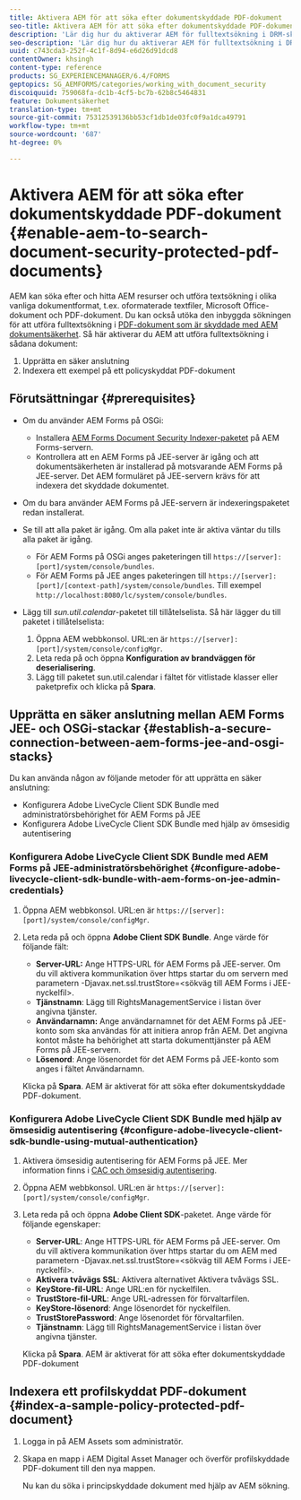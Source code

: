 ```yaml
---
title: Aktivera AEM för att söka efter dokumentskyddade PDF-dokument
seo-title: Aktivera AEM för att söka efter dokumentskyddade PDF-dokument
description: 'Lär dig hur du aktiverar AEM för fulltextsökning i DRM-skyddade PDF-dokument.  '
seo-description: 'Lär dig hur du aktiverar AEM för fulltextsökning i DRM-skyddade PDF-dokument.  '
uuid: c743cda3-252f-4c1f-8d94-e6d26d91dcd8
contentOwner: khsingh
content-type: reference
products: SG_EXPERIENCEMANAGER/6.4/FORMS
geptopics: SG_AEMFORMS/categories/working_with_document_security
discoiquuid: 759068fa-dc1b-4cf5-bc7b-62b8c5464831
feature: Dokumentsäkerhet
translation-type: tm+mt
source-git-commit: 75312539136bb53cf1db1de03fc0f9a1dca49791
workflow-type: tm+mt
source-wordcount: '687'
ht-degree: 0%

---
```



# Aktivera AEM för att söka efter dokumentskyddade PDF-dokument {#enable-aem-to-search-document-security-protected-pdf-documents}

AEM kan söka efter och hitta AEM resurser och utföra textsökning i olika vanliga dokumentformat, t.ex. oformaterade textfiler, Microsoft Office-dokument och PDF-dokument. Du kan också utöka den inbyggda sökningen för att utföra fulltextsökning i [PDF-dokument som är skyddade med AEM dokumentsäkerhet](/help/forms/using/admin-help/document-security.md). Så här aktiverar du AEM att utföra fulltextsökning i sådana dokument:

1. Upprätta en säker anslutning
1. Indexera ett exempel på ett policyskyddat PDF-dokument

## Förutsättningar {#prerequisites}

* Om du använder AEM Forms på OSGi:

   * Installera [AEM Forms Document Security Indexer-paketet](https://helpx.adobe.com/aem-forms/kb/aem-forms-releases.html) på AEM Forms-servern.
   * Kontrollera att en AEM Forms på JEE-server är igång och att dokumentsäkerheten är installerad på motsvarande AEM Forms på JEE-server. Det AEM formuläret på JEE-servern krävs för att indexera det skyddade dokumentet.

* Om du bara använder AEM Forms på JEE-servern är indexeringspaketet redan installerat.
* Se till att alla paket är igång. Om alla paket inte är aktiva väntar du tills alla paket är igång.

   * För AEM Forms på OSGi anges paketeringen till `https://[server]:[port]/system/console/bundles`.
   * För AEM Forms på JEE anges paketeringen till `https://[server]:[port]/[context-path]/system/console/bundles`. Till exempel `http://localhost:8080/lc/system/console/bundles`.

* Lägg till *sun.util.calendar*-paketet till tillåtelselista. Så här lägger du till paketet i tillåtelselista:

   1. Öppna AEM webbkonsol. URL:en är `https://[server]:[port]/system/console/configMgr`.
   1. Leta reda på och öppna **Konfiguration av brandväggen för deserialisering**.
   1. Lägg till paketet sun.util.calendar i fältet för vitlistade klasser eller paketprefix och klicka på **Spara**.

## Upprätta en säker anslutning mellan AEM Forms JEE- och OSGi-stackar {#establish-a-secure-connection-between-aem-forms-jee-and-osgi-stacks}

Du kan använda någon av följande metoder för att upprätta en säker anslutning:

* Konfigurera Adobe LiveCycle Client SDK Bundle med administratörsbehörighet för AEM Forms på JEE
* Konfigurera Adobe LiveCycle Client SDK Bundle med hjälp av ömsesidig autentisering

### Konfigurera Adobe LiveCycle Client SDK Bundle med AEM Forms på JEE-administratörsbehörighet {#configure-adobe-livecycle-client-sdk-bundle-with-aem-forms-on-jee-admin-credentials}

1. Öppna AEM webbkonsol. URL:en är `https://[server]:[port]/system/console/configMgr`.
1. Leta reda på och öppna **Adobe Client SDK Bundle**. Ange värde för följande fält:

   * **Server-URL:** Ange HTTPS-URL för AEM Forms på JEE-server. Om du vill aktivera kommunikation över https startar du om servern med parametern -Djavax.net.ssl.trustStore=&lt;sökväg till AEM Forms i JEE-nyckelfil>.
   * **Tjänstnamn**: Lägg till RightsManagementService i listan över angivna tjänster.
   * **Användarnamn:** Ange användarnamnet för det AEM Forms på JEE-konto som ska användas för att initiera anrop från AEM. Det angivna kontot måste ha behörighet att starta dokumenttjänster på AEM Forms på JEE-servern.
   * **Lösenord**: Ange lösenordet för det AEM Forms på JEE-konto som anges i fältet Användarnamn.

   Klicka på **Spara**. AEM är aktiverat för att söka efter dokumentskyddade PDF-dokument.

### Konfigurera Adobe LiveCycle Client SDK Bundle med hjälp av ömsesidig autentisering {#configure-adobe-livecycle-client-sdk-bundle-using-mutual-authentication}

1. Aktivera ömsesidig autentisering för AEM Forms på JEE. Mer information finns i [CAC och ömsesidig autentisering](https://helpx.adobe.com/livecycle/kb/cac-mutual-authentication.html).
1. Öppna AEM webbkonsol. URL:en är `https://[server]:[port]/system/console/configMgr`.
1. Leta reda på och öppna **Adobe Client SDK**-paketet. Ange värde för följande egenskaper:

   * **Server-URL**: Ange HTTPS-URL för AEM Forms på JEE-server. Om du vill aktivera kommunikation över https startar du om AEM med parametern -Djavax.net.ssl.trustStore=&lt;sökväg till AEM Forms i JEE-nyckelfil>.
   * **Aktivera tvåvägs SSL**: Aktivera alternativet Aktivera tvåvägs SSL.
   * **KeyStore-fil-URL**: Ange URL:en för nyckelfilen.
   * **TrustStore-fil-URL**: Ange URL-adressen för förvaltarfilen.
   * **KeyStore-lösenord**: Ange lösenordet för nyckelfilen.
   * **TrustStorePassword**: Ange lösenordet för förvaltarfilen.
   * **Tjänstnamn**: Lägg till RightsManagementService i listan över angivna tjänster.

   Klicka på **Spara**. AEM är aktiverat för att söka efter dokumentskyddade PDF-dokument

## Indexera ett profilskyddat PDF-dokument {#index-a-sample-policy-protected-pdf-document}

1. Logga in på AEM Assets som administratör.
1. Skapa en mapp i AEM Digital Asset Manager och överför profilskyddade PDF-dokument till den nya mappen.

   Nu kan du söka i principskyddade dokument med hjälp av AEM sökning.

